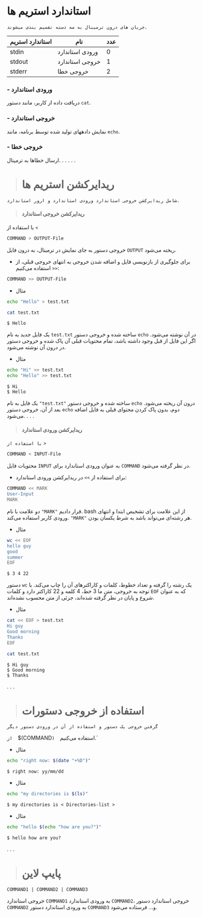 # استاندارد استریم ها
`جریان های درون ترمینال به سه دسته تقسیم بندی میشوند.`

| استاندارد استریم | نام | عدد |
| ---------------- | --------------- | --- |
| stdin | ورودی استاندارد | 0 |
| stdout | خروجی استاندارد | 1 |
| stderr | خروجی خطا | 2 |

### - ورودی استاندارد

دریافت داده از کاربر، مانند دستور `cat`.

### - خروجی استاندارد

نمایش دادههای تولید شده توسط برنامه، مانند `echo`.

### - خروجی خطا

ارسال خطاها به ترمینال.
‌.
.
.
.
.
> # ریدایرکشن استریم ها

`شامل ریدایرکشن خروجی استاندارد ورودی استاندارد و ارور استاندارد.`

>  #### ریدایرکشن خروجی استاندارد

با استفاده از `<`

```bash
COMMAND > OUTPUT-File
```

خروجی دستور به جای نمایش در ترمینال، به درون فایل `OUTPUT` ریخته می‌شود.

- برای جلوگیری از بازنویسی فایل و اضافه شدن خروجی به انتهای خروجی قبلی، از `<<` استفاده می‌کنیم:

```bash
COMMAND >> OUTPUT-File
```

- مثال

```bash
echo "Hello" > test.txt
```

```sh
cat test.txt
```

```
$ Hello
```

یک فایل جدید به نام `test.txt` ساخته شده و خروجی دستور `echo` در آن نوشته می‌شود. اگر این فایل از قبل وجود داشته باشد، تمام محتویات قبلی آن پاک شده و خروجی دستور در درون آن نوشته می‌شود.
‌
- مثال

```bash
echo "Hi" >> test.txt
echo "Hello" >> test.txt
```

```
$ Hi
$ Hello
```

یک فایل به نام `"test.txt"` ساخته شده و خروجی دستور `echo` درون آن ریخته می‌شود. بعد از آن، خروجی دستور `echo` دوم، بدون پاک کردن محتوای قبلی به فایل اضافه می‌شود.
‌.
.
.
>  ####  ریدایرکشن ورودی استاندارد

`با استفاده از` `>`

```bash
COMMAND < INPUT-File
```

محتویات فایل `INPUT` به عنوان ورودی استاندارد برای `COMMAND` در نظر گرفته می‌شود.
‌

- برای استفاده از `>>` در ریدایرکشن ورودی استاندارد:

```bash
COMMAND << MARK
User-Input
MARK
```

دو علامت با نام `"MARK"` قرار دادیم. bash از این علامت برای تشخیص ابتدا و انتهای ورودی کاربر استفاده می‌کند. `"MARK"` هر رشته‌ای می‌تواند باشد به شرط یکسان بودن.

- مثال

```bash
wc << EOF
hello guy
good
summer
EOF
```

```
$ 3 4 22
```

دستور `wc` یک رشته را گرفته و تعداد خطوط، کلمات و کاراکترهای آن را چاپ می‌کند. با توجه به خروجی، متن ما 3 خط، 4 کلمه و 22 کاراکتر دارد و کلمات `EOF` که به عنوان شروع و پایان در نظر گرفته شده‌اند، جزئی از متن محسوب نشده‌اند.

- مثال

```bash
cat << EOF > test.txt
Hi guy
Good morning
Thanks
EOF
```

```bash
cat test.txt
```

```
$ Hi guy
$ Good morning
$ Thanks
```
‌.
.
.
>  # استفاده از خروجی دستورات 

`گرفتن خروجی یک دستور و استفاده از آن در ورودی دستور دیگر`

  `از 
  `$(COMMAND`) 
  `استفاده می‌کنیم.`

- مثال

```bash
echo "right now: $(date "+%D")"
```

```
$ right now: yy/mm/dd
```
- مثال

```bash
echo "my directories is $(ls)"
```

```
$ my directories is < Directories-list >
```
- مثال

```bash
echo "hello $(echo "how are you?")"
```

```
$ hello how are you?
```
‌.
.
.

> # پایپ لاین

```
COMMAND1 | COMMAND2 | COMMAND3
```

خروجی استاندارد `COMMAND1` به ورودی استاندارد `COMMAND2`، خروجی استاندارد دستور `COMMAND2` به ورودی استاندارد دستور `COMMAND3` و... فرستاده می‌شود.
